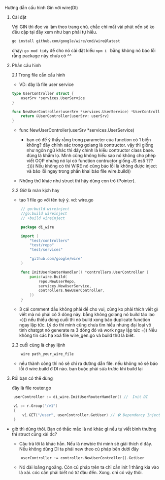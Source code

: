 Hướng dẫn cấu hình Gin  với wire(DI)


1. Cài đặt 

    Với GIN thì đọc và làm theo trang chủ. chắc chỉ mất vài phút nến sẽ ko  đều cập tại đây xem như bạn phải tự hiểu.

    ```bash
    go install github.com/google/wire/cmd/wire@latest
    ```

    chạy: ```go mod tidy``` để cho nó cài  đặt  kiểu  ```npm i ``` bằng không nó báo lỗi rằng package này chưa có ^^

2. Phần cấu  hình 

    2.1 Trong file cần cấu hình

    - VD: đây là file user service

    ````go
    type UserController struct {
	    userSrv *services.UserService
    }

    func NewUserController(userSrv *services.UserService) *UserController {
        return &UserController{userSrv: userSrv}
    }
    ````

    - func NewUserController(userSrv *services.UserService) 
        -  bạn có  để ý  thấy rằng trong parameter của function có 1 biến không? đây  chính xác trong golang là  contructor. vậy thì giống như ngôn ngữ khác thì đây chính là kiểu contructor class base. đúng là khắm lọ. Mình cũng không hiểu sao nó không cho phép viết OOP nhưng nó lại có function contructor giống JS es5 ??? :))))
         Nếu không có thì WIRE  nó cũng báo lỗi  là không được inject và báo lỗi ngay trong phần khai báo file wire.build()


    - Những thứ khác như struct thì hãy dùng con trỏ (Pointer).

    2.2 Giờ là màn kịch hay
     -  tạo 1 file  go với tên tuỳ ý. vd: wire.go

    ```go
        // go:build wireinject
        //go:build wireinject
        // +build wireinject

        package di_wire

        import (
            "test/controllers"
            "test/repo"
            "test/services"

            "github.com/google/wire"
        )

        func InitUserRouterHandler() *controllers.UserController {
            panic(wire.Build(
                repo.NewUserRepo,
                services.NewUserService,
                controllers.NewUserController,
            ))
        }
    ```

    - 3 cái comment đầu không phải để cho vui, cũng ko phải thích viết gì viết mà nó phải có  3 dòng này. bằng không  golang  nó  build tào  lao =))) nếu thiếu dòng cuối thì  nó build xong báo duplicate function ngay lập tức. Lý do thì mình cũng chưa tìm hiểu nhưng đại loại vô tình chatgpt nó generate  ra 3 dòng đó và work ngay lập tức =)) Nếu không tin các hạ xoá file wire_gen.go và build thử là biết.  


    2.3 cuối cùng là chạy lệnh
    
    ```bash
        wire path_your_wire_file
    ```

    - nếu thành công thì nó sẽ chỉ ra đường dẫn file. nếu không nó sẽ báo lỗi ở wire.build ở DI nào. bạn buộc phải sửa trước khi build lại



3. Rồi bạn có thể dùng

    đây  là file router.go

```go 
    userController := di_wire.InitUserRouterHandler() //  Init DI

	v1 := r.Group("/v1")
	{
		v1.GET("/user", userController.GetUser) // 🛠 Dependency Injection
	}
```

 - giờ   thì dùng thôi. Bạn có thắc mắc là nó khác gì nếu tự viết bình thường thì struct cũng xài đc?
    - Câu trả lời là khác hắn. Nếu là newbie thì mình sẽ giải thích ở đây. Nếu không dùng DI ta phải new theo cú pháp bên  dưới đây
    
    ```
        userController := controller.NewUserController().GetUser
    ```

    - Nó dài loằng ngoằng. Còn cú pháp trên ta chỉ cần  init 1 thằng kia vào là xài. cóc cần phải biết nó từ đâu đến. Xong. chỉ có vậy thôi.